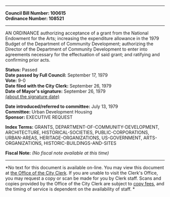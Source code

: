 * * * * *  
  
**Council Bill Number: [](#h0)[](#h2)100615**   
**Ordinance Number: 108521**  
  
* * * * *  
  
AN ORDINANCE authorizing acceptance of a grant from the National Endowment for the Arts; increasing the expenditure allowance in the 1979 Budget of the Department of Community Development; authorizing the Director of the Department of Community Development to enter into agreements necessary for the effectuation of said grant; and ratifying and confirming prior acts.  
  
**Status:** Passed   
**Date passed by Full Council:** September 17, 1979   
**Vote:** 9-0   
**Date filed with the City Clerk:** September 26, 1979   
**Date of Mayor's signature:** September 26, 1979   
[(about the signature date)](/~public/approvaldate.htm)   
  
  
**Date introduced/referred to committee:** July 13, 1979   
**Committee:** Urban Development Housing   
**Sponsor:** EXECUTIVE REQUEST   
  
**Index Terms:** GRANTS, DEPARTMENT-OF-COMMUNITY-DEVELOPMENT, ARCHITECTURE, HISTORICAL-SOCIETIES, PUBLIC-CORPORATIONS, URBAN-AREAS, HERITAGE-ORGANIZATIONS, US-GOVERNMENT, ARTS-ORGANIZATIONS, HISTORIC-BUILDINGS-AND-SITES  
  
**Fiscal Note:** *(No fiscal note available at this time)*  
  
* * * * *  
  
*No text for this document is available on-line. You may view this document at [the Office of the City Clerk](http://www.seattle.gov/leg/clerk/contactUs.htm). If you are unable to visit the Clerk's Office, you may request a copy or scan be made for you by Clerk staff. Scans and copies provided by the Office of the City Clerk are subject to [copy fees](http://clerk.seattle.gov/~public/clerkfees.htm), and the timing of service is dependent on the availability of staff. *  
  
  
